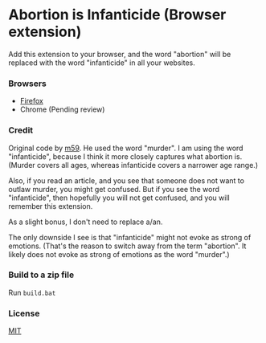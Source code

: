 Abortion is Infanticide (Browser extension)
===========================================

Add this extension to your browser, and the word "abortion" will be replaced with the word "infanticide" in all your websites.

### Browsers

- [Firefox](https://addons.mozilla.org/en-US/firefox/addon/abortion-is-infanticide/)
- Chrome (Pending review)

### Credit

Original code by [m59](https://github.com/m59peacemaker).
He used the word "murder".
I am using the word "infanticide", because I think it more closely captures what abortion is.
(Murder covers all ages, whereas infanticide covers a narrower age range.)

Also, if you read an article, and you see that someone does not want to outlaw murder, you might get confused.
But if you see the word "infanticide", then hopefully you will not get confused, and you will remember this extension.

As a slight bonus, I don't need to replace a/an.

The only downside I see is that "infanticide" might not evoke as strong of emotions.
(That's the reason to switch away from the term "abortion". It likely does not evoke as strong of emotions as the word "murder".)

### Build to a zip file

Run `build.bat`

### License

[MIT](https://choosealicense.com/licenses/mit/)
